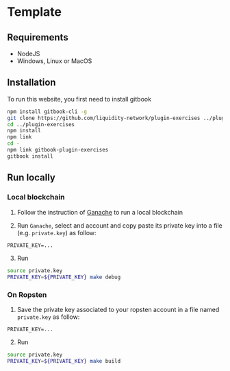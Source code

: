 # Template

## Requirements
+ NodeJS
+ Windows, Linux or MacOS

## Installation

To run this website, you first need to install gitbook
```sh
npm install gitbook-cli -g
git clone https://github.com/liquidity-network/plugin-exercises ../plugin-exercises
cd ../plugin-exercises
npm install
npm link
cd -
npm link gitbook-plugin-exercises
gitbook install
```

## Run locally

### Local blockchain

1. Follow the instruction of [Ganache](https://truffleframework.com/ganache/) to run a local blockchain

2. Run `Ganache`, select and account and copy paste its private key into a file (e.g. `private.key`) as follow:
```txt
PRIVATE_KEY=...
```

3. Run
```sh
source private.key
PRIVATE_KEY=${PRIVATE_KEY} make debug
```

### On Ropsten

1. Save the private key associated to your ropsten account in a file named `private.key` as follow:
```text
PRIVATE_KEY=...
```

2. Run
```sh
source private.key
PRIVATE_KEY=${PRIVATE_KEY} make build
```

